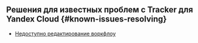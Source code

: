 ## Решения для известных проблем c Tracker для Yandex Cloud {#known-issues-resolving}

* [Недоступно редактирование воркфлоу](unable-to-modify-workflow.md)